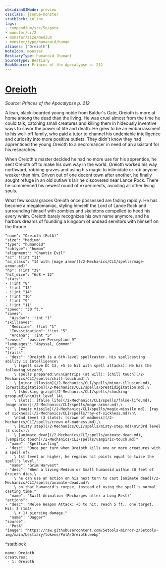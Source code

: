 ```yaml
---
obsidianUIMode: preview
cssclass: json5e-monster
statblock: inline
tags:
- compendium/src/5e/pota
- monster/cr/2
- monster/size/medium
- monster/type/humanoid/human
aliases: ["Oreioth"]
NoteIcon: monster
BestiaryType: humanoid (human)
SourceType: Bestiary
BookSource: Princes of the Apocalypse p. 212
---
```

# [Oreioth](2-Mechanics/CLI/bestiary/npc/oreioth-pota.md)
*Source: Princes of the Apocalypse p. 212*  

A lean, black-bearded young noble from Baldur's Gate, Oreioth is more at home among the dead than the living. He was cruel almost from the time he could talk, catching small creatures and killing them in hideously inventive ways to savor the power of life and death. He grew to be an embarrassment to his well-off family, who paid a tutor to channel his undeniable intelligence and curiosity into more positive outlets. They didn't know they had apprenticed the young Oreioth to a necromancer in need of an assistant for his researches.

When Oreioth's master decided he had no more use for his apprentice, he sent Oreioth off to make his own way in the world. Oreioth worked his way northward, robbing graves and using his magic to intimidate or rob anyone weaker than him. Driven out of one decent town after another, he finally sought refuge in an old outlaw's lair he discovered near Lance Rock. There he commenced his newest round of experiments, avoiding all other living souls.

What few social graces Oreioth once possessed are fading rapidly. He has become a megalomaniac, styling himself the Lord of Lance Rock and surrounding himself with zombies and skeletons compelled to heed his every whim. Oreioth barely recognizes his own name anymore, and he harbors dreams of founding a kingdom of undead servitors with himself on the throne.

```statblock
"name": "Oreioth (PotA)"
"size": "Medium"
"type": "humanoid"
"subtype": "human"
"alignment": "Chaotic Evil"
"ac": !!int "11"
"ac_class": "14 with [mage armor](/2-Mechanics/CLI/spells/mage-armor.md)"
"hp": !!int "39"
"hit_dice": "6d8 + 12"
"stats":
- !!int "8"
- !!int "13"
- !!int "14"
- !!int "16"
- !!int "9"
- !!int "11"
"speed": "30 ft."
"saves":
  "Wisdom": !!int "1"
"skillsaves":
  "Medicine": !!int "1"
  "Investigation": !!int "5"
  "Arcana": !!int "5"
"senses": "passive Perception 9"
"languages": "Abyssal, Common"
"cr": "2"
"traits":
- "desc": "Oreioth is a 6th-level spellcaster. His spellcasting ability is Intelligence\
    \ (spell save DC 13, +5 to hit with spell attacks). He has the following wizard\
    \ spells prepared:\n\nCantrips (at will): [chill touch](/2-Mechanics/CLI/spells/chill-touch.md),\
    \ [minor illusion](/2-Mechanics/CLI/spells/minor-illusion.md), [prestidigitation](/2-Mechanics/CLI/spells/prestidigitation.md),\
    \ [shocking grasp](/2-Mechanics/CLI/spells/shocking-grasp.md)\n\n1st level (4\
    \ slots): [false life](/2-Mechanics/CLI/spells/false-life.md), [mage armor](/2-Mechanics/CLI/spells/mage-armor.md),\
    \ [magic missile](/2-Mechanics/CLI/spells/magic-missile.md), [ray of sickness](/2-Mechanics/CLI/spells/ray-of-sickness.md)\n\
    \n2nd level (3 slots): [crown of madness](/2-Mechanics/CLI/spells/crown-of-madness.md),\
    \ [misty step](/2-Mechanics/CLI/spells/misty-step.md)\n\n3rd level (3 slots):\
    \ [animate dead](/2-Mechanics/CLI/spells/animate-dead.md), [vampiric touch](/2-Mechanics/CLI/spells/vampiric-touch.md)"
  "name": "Spellcasting"
- "desc": "Once per turn when Oreioth kills one or more creatures with a spell of\
    \ 1st level or higher, he regains hit points equal to twice the spell's level."
  "name": "Grim Harvest"
- "desc": "When a living Medium or Small humanoid within 30 feet of Oreioth dies,\
    \ he can use an action on his next turn to cast [animate dead](/2-Mechanics/CLI/spells/animate-dead.md)\
    \ on that humanoid's corpse, instead of using the spell's normal casting time."
  "name": "Swift Animation (Recharges after a Long Rest)"
"actions":
- "desc": "Melee Weapon Attack: +3 to hit, reach 5 ft., one target. Hit: 3 (1d4\
    \ + 1) piercing damage."
  "name": "Dagger"
"source":
- "PotA"
"image": "https://raw.githubusercontent.com/5etools-mirror-2/5etools-img/main/bestiary/tokens/PotA/Oreioth.webp"
```
^statblock

```encounter-table
name: Oreioth
creatures:
 - 1: Oreioth
```